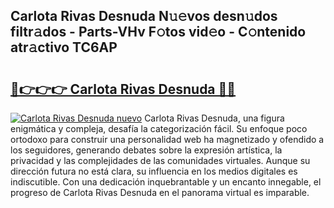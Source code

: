 ## Carlota Rivas Desnuda N𝚞𝚎vos desn𝚞dos filtr𝚊dos - Parts-VHv F𝚘tos vid𝚎o - C𝚘ntenido atr𝚊ctivo TC6AP

# <h2><a href="http://mb9c1n8.tromn.icu/?c=Carlota+Rivas+Desnuda">🔗👉👉👉 Carlota Rivas Desnuda 🔗🔗</a></h2>

[![Carlota Rivas Desnuda nuevo](https://i.imgur.com/pEAQMta.gif)](http://mb9c1n8.tromn.icu/?c=Carlota+Rivas+Desnuda)
Carlota Rivas Desnuda, una figura enigmática y compleja, desafía la categorización fácil. Su enfoque poco ortodoxo para construir una personalidad web ha magnetizado y ofendido a los seguidores, generando debates sobre la expresión artística, la privacidad y las complejidades de las comunidades virtuales. Aunque su dirección futura no está clara, su influencia en los medios digitales es indiscutible. Con una dedicación inquebrantable y un encanto innegable, el progreso de Carlota Rivas Desnuda en el panorama virtual es imparable.
